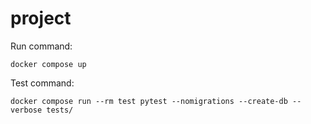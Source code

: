 # project

Run command:

    docker compose up


Test command:

    docker compose run --rm test pytest --nomigrations --create-db --verbose tests/
